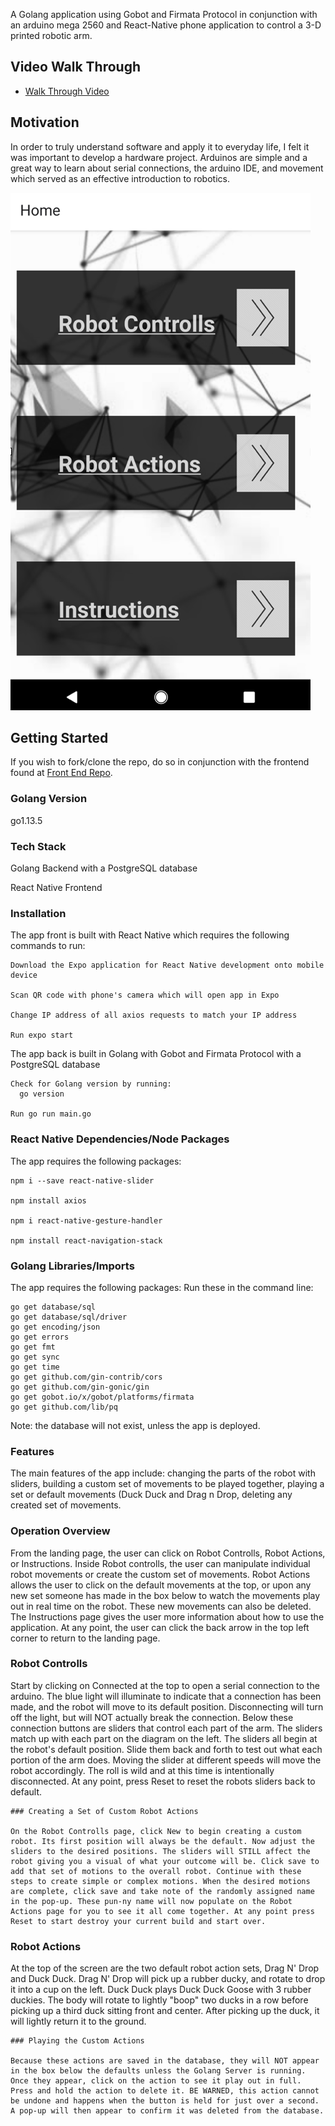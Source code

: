 A Golang application using Gobot and Firmata Protocol in conjunction with an arduino mega 2560 and React-Native phone application to control a 3-D printed robotic arm. 

## Video Walk Through

* [Walk Through Video](https://www.youtube.com/watch?v=_EJAylseR3s)

## Motivation

In order to truly understand software and apply it to everyday life, I felt it was important to develop a hardware project. Arduinos are simple and a great way to learn about serial connections, the arduino IDE, and movement which served as an effective introduction to robotics.   

![Screenshot](home.png)

## Getting Started

If you wish to fork/clone the repo, do so in conjunction with the frontend found at [Front End Repo](https://github.com/miriamgrigsby/native-pinch-me). 

### Golang Version

go1.13.5 

### Tech Stack

Golang Backend with a PostgreSQL database 

React Native Frontend 

### Installation

The app front is built with React Native which requires the following commands to run: 

    Download the Expo application for React Native development onto mobile device
    
    Scan QR code with phone's camera which will open app in Expo
    
    Change IP address of all axios requests to match your IP address

    Run expo start
    
The app back is built in Golang with Gobot and Firmata Protocol with a PostgreSQL database

    Check for Golang version by running: 
      go version
    
    Run go run main.go 
    
### React Native Dependencies/Node Packages

The app requires the following packages: 

    npm i --save react-native-slider
    
    npm install axios
    
    npm i react-native-gesture-handler
    
    npm install react-navigation-stack 
    
### Golang Libraries/Imports

The app requires the following packages: 
  Run these in the command line: 

	go get database/sql
	go get database/sql/driver
	go get encoding/json
	go get errors
	go get fmt
	go get sync
	go get time
	go get github.com/gin-contrib/cors
	go get github.com/gin-gonic/gin
	go get gobot.io/x/gobot/platforms/firmata
	go get github.com/lib/pq
 
 Note: the database will not exist, unless the app is deployed. 
 
### Features

The main features of the app include: changing the parts of the robot with sliders, building a custom set of movements to be played together, playing a set or default movements (Duck Duck and Drag n Drop, deleting any created set of movements. 

### Operation Overview

From the landing page, the user can click on Robot Controlls, Robot Actions, or Instructions. Inside Robot controlls, the user can manipulate individual robot movements or create the custom set of movements. Robot Actions allows the user to click on the default movements at the top, or upon any new set someone has made in the box below to watch the movements play out in real time on the robot. These new movements can also be deleted. The Instructions page gives the user more information about how to use the application. At any point, the user can click the back arrow in the top left corner to return to the landing page. 

### Robot Controlls

Start by clicking on Connected at the top to open a serial connection to the arduino. The blue light will illuminate to indicate that a connection has been made, and the robot will move to its default position. Disconnecting will turn off the light, but will NOT actually break the connection. Below these connection buttons are sliders that control each part of the arm. The sliders match up with each part on the diagram on the left. The sliders all begin at the robot's default position. Slide them back and forth to test out what each portion of the arm does. Moving the slider at different speeds will move the robot accordingly. The roll is wild and at this time is intentionally disconnected. At any point, press Reset to reset the robots sliders back to default. 

    ### Creating a Set of Custom Robot Actions
    
	On the Robot Controlls page, click New to begin creating a custom robot. Its first position will always be the default. Now adjust the sliders to the desired positions. The sliders will STILL affect the robot giving you a visual of what your outcome will be. Click save to add that set of motions to the overall robot. Continue with these steps to create simple or complex motions. When the desired motions are complete, click save and take note of the randomly assigned name in the pop-up. These pun-ny name will now populate on the Robot Actions page for you to see it all come together. At any point press Reset to start destroy your current build and start over. 

### Robot Actions

At the top of the screen are the two default robot action sets, Drag N' Drop and Duck Duck. Drag N' Drop will pick up a rubber ducky, and rotate to drop it into a cup on the left. Duck Duck plays Duck Duck Goose with 3 rubber duckies. The body will rotate to lightly "boop" two ducks in a row before picking up a third duck sitting front and center. After picking up the duck, it will lightly return it to the ground. 

    ### Playing the Custom Actions
    
	Because these actions are saved in the database, they will NOT appear in the box below the defaults unless the Golang Server is running. Once they appear, click on the action to see it play out in full. Press and hold the action to delete it. BE WARNED, this action cannot be undone and happens when the button is held for just over a second. A pop-up will then appear to confirm it was deleted from the database. 
